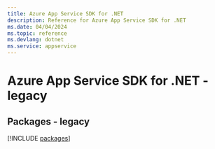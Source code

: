 ```yaml
---
title: Azure App Service SDK for .NET
description: Reference for Azure App Service SDK for .NET
ms.date: 04/04/2024
ms.topic: reference
ms.devlang: dotnet
ms.service: appservice
---
```

# Azure App Service SDK for .NET - legacy
## Packages - legacy
[!INCLUDE [packages](app-service-index.md)]